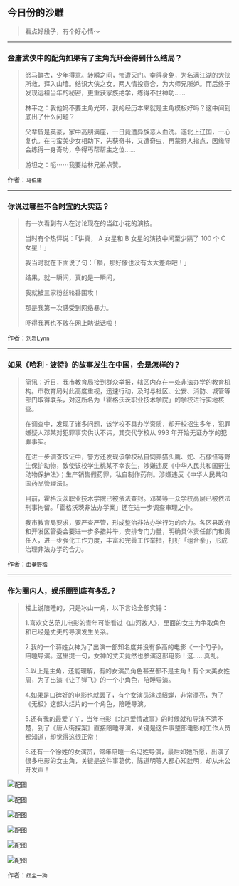 ## 今日份的沙雕

> 看点好段子，有个好心情～


 
---

### 金庸武侠中的配角如果有了主角光环会得到什么结局？

> 怒马鲜衣，少年得意。转瞬之间，惨遭灭门。幸得身免，为名满江湖的大侠所救，拜入山墙。结识大侠之女，两人情投意合，为大师兄所妒。而后终于发现远祖当年的秘密，更重获家族绝学，练得不世神功……
> 
> 林平之：我他妈不要主角光环，我的经历本来就是主角模板好吗？这中间到底出了什么问题？
> 
> 父辈皆是英豪，家中高朋满座，一日竟遭异族恶人血洗。遂北上辽国，一心复仇。在刁蛮美少女相助下，先获奇书，又遭奇虫，再蒙奇人指点，因缘际会练得一身奇功，争得丐帮帮主之位……
> 
> 游坦之：呃⋯⋯我要给林兄弟点赞。


作者：`马伯庸`

---

### 你说过哪些不合时宜的大实话？

> 有一次看到有人在讨论现在的当红小花的演技。
> 
> 当时有个热评说：「讲真， A 女星和 B 女星的演技中间至少隔了 100 个 C 女星！」
> 
> 我当时就在下面说了句：「额，那好像也没有太大差距吧！」
> 
> 结果，就一瞬间，真的是一瞬间，
> 
> 我就被三家粉丝轮番围攻！
> 
> 那是我第一次感受到网络暴力。
> 
> 吓得我再也不敢在网上瞎说话啦！


作者：`刘岩Lynn`

---

### 如果《哈利 · 波特》的故事发生在中国，会是怎样的？

> 简讯：近日，我市教育局接到群众举报，辖区内存在一处非法办学的教育机构。市教育局对此高度重视，迅速行动，及时与社区、公安、消防、城管等部门取得联系，对这所名为「霍格沃茨职业技术学院」的学校进行实地核查。
> 
> 在调查中，发现了诸多问题，该学校不具办学资质，却开校招生多年，犯罪嫌疑人邓某对犯罪事实供认不讳，其交代学校从 993 年开始无证办学的犯罪事实。
> 
> 在进一步调查取证中，警方还发现该学校私自饲养猫头鹰、蛇、石像怪等野生保护动物，致使该校学生桃某不幸丧生，涉嫌违反《中华人民共和国野生动物保护法》；生产销售假药罪，私自制作药剂。涉嫌违反《中华人民共和国药品管理法》。
> 
> 目前，霍格沃茨职业技术学院已被依法查封。邓某等一众学校高层已被依法刑事拘留。「霍格沃茨非法办学案」还在进一步调查审理之中。
> 
> 我市教育局要求，要严查严管，形成整治非法办学行为的合力。各区县政府和开发区管委会要进一步多措并举，安排专门力量，明确具体责任部门和责任人，进一步强化工作力度，丰富和完善工作举措，打好「组合拳」，形成治理非法办学的合力。


作者：`由拳野稻`

---

### 作为圈内人，娱乐圈到底有多乱？

> 楼上说陪睡的，只是冰山一角，以下言论全部实锤：
> 
> 1.喜欢文艺范儿电影的青年可能看过《山河故人》，里面的女主为争取角色和已经是丈夫的导演发生关系。
> 
> 2.我的一个蒋姓女神为了出演一部知名度并没有多高的电影《一个勺子》，陪睡导演。这里提一句，女神的丈夫竟然也参演这部电影！这……真乱。
> 
> 3.以上是主角，还能理解，有的女演员角色甚至都不是主角！有个大美女姓周，为了出演《让子弹飞》的一个小角色，陪睡导演。
> 
> 4.如果是口碑好的电影也就罢了，有个女演员演过貂蝉，非常漂亮，为了《无极》这部大烂片的一个角色，陪睡导演。
> 
> 5.还有我的最爱丫丫，当年电影《北京爱情故事》的时候就和导演不清不楚，到了《唐人街探案》直接陪睡导演，关键是这件事整部电影的工作人员都知道，却觉得这很正常！
> 
> 6.还有一个徐姓的女演员，常年陪睡一名冯姓导演，最后如她所愿，出演了很多电影的女主角，关键是这件事葛优、陈道明等人都心知肚明，却从未公开发声！



![配图](http://pic3.zhimg.com/70/v2-0e2add623fd3b415a80e5579d08ea0ea_b.jpg)



![配图](http://pic3.zhimg.com/70/v2-aff613a7516fca6e850e94b7210d315e_b.jpg)



![配图](http://pic1.zhimg.com/70/v2-21be9161344fa44bac24b4718b2119a4_b.jpg)



![配图](http://pic1.zhimg.com/70/v2-3973c4026994ec6b5e54b11aceb01ed0_b.jpg)



![配图](http://pic1.zhimg.com/70/v2-f237dc5372fede67b44e72d6fd57cdd4_b.jpg)



![配图](http://pic2.zhimg.com/70/v2-fab757255ad45f395f439c80d7adb0b1_b.jpg)


作者：`红尘一狗`